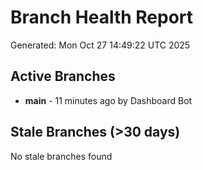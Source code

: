 # Branch Health Report
Generated: Mon Oct 27 14:49:22 UTC 2025

## Active Branches
- **main** - 11 minutes ago by Dashboard Bot

## Stale Branches (>30 days)
No stale branches found
